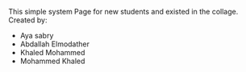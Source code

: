 This simple system Page for new students and existed in the collage.
Created by:
- Aya sabry
- Abdallah Elmodather
- Khaled Mohammed
- Mohammed Khaled
